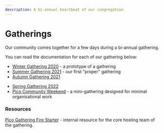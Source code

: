 ```yaml
---
description: A bi-annual heartbeat of our congregation
---
```


# Gatherings

Our community comes together for a few days during a bi-annual gathering.

You can read the documentation for each of our gathering below:

* [Winter Gathering 2020](winter-gathering-2020.md) - a prototype of a gathering
* [Summer Gathering 2021](summer-gathering-2021.md) - our first "proper" gathering
* [Autumn Gathering 2021](autumn-gathering-2021.md)
- [Spring Gathering 2022](spring-gathering-2022.md)
- [Pico Community Weekend](/articles/pico-community-weekend.md) - a mini-gathering designed for minimal organisational work


### Resources

[Pico Gathering Fire Starter](../resources/pico-gathering-fire-starter.md) - internal resource for the core hosting team of the gathering.
